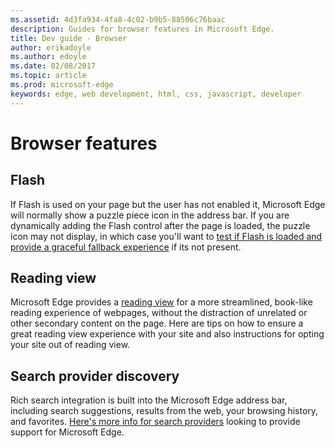 ```yaml
---
ms.assetid: 4d3fa934-4fa8-4c02-b9b5-88506c76baac
description: Guides for browser features in Microsoft Edge.
title: Dev guide - Browser
author: erikadoyle
ms.author: edoyle
ms.date: 02/08/2017
ms.topic: article
ms.prod: microsoft-edge
keywords: edge, web development, html, css, javascript, developer
---
```


# Browser features

## Flash
If Flash is used on your page but the user has not enabled it, Microsoft Edge will normally show a puzzle piece icon in the address bar. If you are dynamically adding the Flash control after the page is loaded, the puzzle icon may not display, in which case you'll want to [test if Flash is loaded and provide a graceful fallback experience](./browser/flash-click-to-run.md) if its not present.

## Reading view
Microsoft Edge provides a [reading view](./browser/reading-view.md) for a more streamlined, book-like reading experience of webpages, without the distraction of unrelated or other secondary content on the page. Here are tips on how to ensure a great reading view experience with your site and also instructions for opting your site out of reading view.

## Search provider discovery

Rich search integration is built into the Microsoft Edge address bar, including search suggestions, results from the web, your browsing history, and favorites. [Here's more info for search providers](./browser/search-provider-discovery.md) looking to provide support for Microsoft Edge.